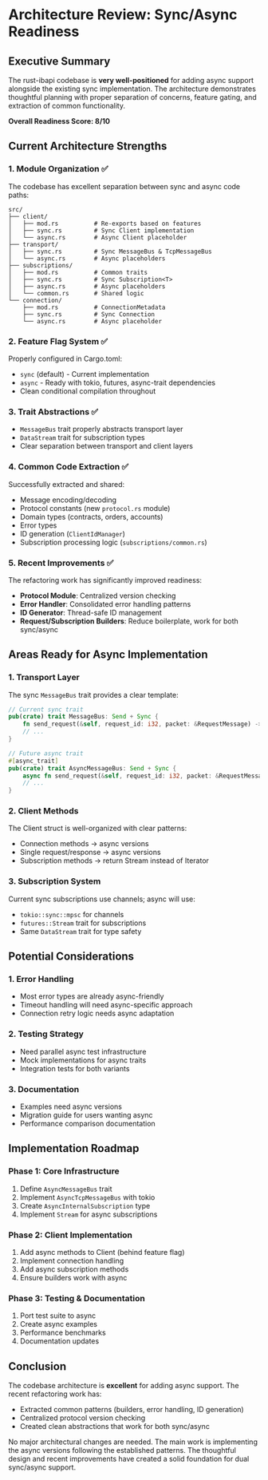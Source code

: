 # Architecture Review: Sync/Async Readiness

## Executive Summary

The rust-ibapi codebase is **very well-positioned** for adding async support alongside the existing sync implementation. The architecture demonstrates thoughtful planning with proper separation of concerns, feature gating, and extraction of common functionality.

**Overall Readiness Score: 8/10**

## Current Architecture Strengths

### 1. Module Organization ✅
The codebase has excellent separation between sync and async code paths:

```
src/
├── client/
│   ├── mod.rs          # Re-exports based on features
│   ├── sync.rs         # Sync Client implementation
│   └── async.rs        # Async Client placeholder
├── transport/
│   ├── sync.rs         # Sync MessageBus & TcpMessageBus
│   └── async.rs        # Async placeholders
├── subscriptions/
│   ├── mod.rs          # Common traits
│   ├── sync.rs         # Sync Subscription<T>
│   ├── async.rs        # Async placeholders
│   └── common.rs       # Shared logic
└── connection/
    ├── mod.rs          # ConnectionMetadata
    ├── sync.rs         # Sync Connection
    └── async.rs        # Async placeholder
```

### 2. Feature Flag System ✅
Properly configured in Cargo.toml:
- `sync` (default) - Current implementation
- `async` - Ready with tokio, futures, async-trait dependencies
- Clean conditional compilation throughout

### 3. Trait Abstractions ✅
- `MessageBus` trait properly abstracts transport layer
- `DataStream` trait for subscription types
- Clear separation between transport and client layers

### 4. Common Code Extraction ✅
Successfully extracted and shared:
- Message encoding/decoding
- Protocol constants (new `protocol.rs` module)
- Domain types (contracts, orders, accounts)
- Error types
- ID generation (`ClientIdManager`)
- Subscription processing logic (`subscriptions/common.rs`)

### 5. Recent Improvements ✅
The refactoring work has significantly improved readiness:
- **Protocol Module**: Centralized version checking
- **Error Handler**: Consolidated error handling patterns
- **ID Generator**: Thread-safe ID management
- **Request/Subscription Builders**: Reduce boilerplate, work for both sync/async

## Areas Ready for Async Implementation

### 1. Transport Layer
The sync `MessageBus` trait provides a clear template:
```rust
// Current sync trait
pub(crate) trait MessageBus: Send + Sync {
    fn send_request(&self, request_id: i32, packet: &RequestMessage) -> Result<InternalSubscription, Error>;
    // ...
}

// Future async trait
#[async_trait]
pub(crate) trait AsyncMessageBus: Send + Sync {
    async fn send_request(&self, request_id: i32, packet: &RequestMessage) -> Result<AsyncInternalSubscription, Error>;
    // ...
}
```

### 2. Client Methods
The Client struct is well-organized with clear patterns:
- Connection methods → async versions
- Single request/response → async versions  
- Subscription methods → return Stream instead of Iterator

### 3. Subscription System
Current sync subscriptions use channels; async will use:
- `tokio::sync::mpsc` for channels
- `futures::Stream` trait for subscriptions
- Same `DataStream` trait for type safety

## Potential Considerations

### 1. Error Handling
- Most error types are already async-friendly
- Timeout handling will need async-specific approach
- Connection retry logic needs async adaptation

### 2. Testing Strategy
- Need parallel async test infrastructure
- Mock implementations for async traits
- Integration tests for both variants

### 3. Documentation
- Examples need async versions
- Migration guide for users wanting async
- Performance comparison documentation

## Implementation Roadmap

### Phase 1: Core Infrastructure
1. Define `AsyncMessageBus` trait
2. Implement `AsyncTcpMessageBus` with tokio
3. Create `AsyncInternalSubscription` type
4. Implement `Stream` for async subscriptions

### Phase 2: Client Implementation
1. Add async methods to Client (behind feature flag)
2. Implement connection handling
3. Add async subscription methods
4. Ensure builders work with async

### Phase 3: Testing & Documentation
1. Port test suite to async
2. Create async examples
3. Performance benchmarks
4. Documentation updates

## Conclusion

The codebase architecture is **excellent** for adding async support. The recent refactoring work has:
- Extracted common patterns (builders, error handling, ID generation)
- Centralized protocol version checking
- Created clean abstractions that work for both sync/async

No major architectural changes are needed. The main work is implementing the async versions following the established patterns. The thoughtful design and recent improvements have created a solid foundation for dual sync/async support.